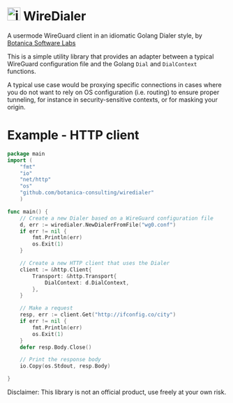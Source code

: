# <img src="https://user-images.githubusercontent.com/12571311/252341836-272e35e3-1295-49e6-b18b-888fa6f04861.png" alt="image" width="30"> WireDialer
A usermode WireGuard client in an idiomatic Golang Dialer style, by [Botanica Software Labs](https://botanica.software)

This is a simple utility library that provides an adapter between a typical WireGuard configuration file and the Golang `Dial` and `DialContext` functions.

A typical use case would be proxying specific connections in cases where you do not want to rely on OS configuration (i.e. routing) to ensure proper tunneling, for instance in security-sensitive contexts, or for masking your origin.


# Example - HTTP client
```go
package main
import (
    "fmt"
    "io"
    "net/http"
    "os"
    "github.com/botanica-consulting/wiredialer"
    )

func main() {
    // Create a new Dialer based on a WireGuard configuration file
    d, err := wiredialer.NewDialerFromFile("wg0.conf")
    if err != nil {
        fmt.Println(err)
        os.Exit(1)
    }

    // Create a new HTTP client that uses the Dialer
    client := &http.Client{
        Transport: &http.Transport{
            DialContext: d.DialContext,
        },
    }

    // Make a request
    resp, err := client.Get("http://ifconfig.co/city")
    if err != nil {
        fmt.Println(err)
        os.Exit(1)
    }
    defer resp.Body.Close()

    // Print the response body
    io.Copy(os.Stdout, resp.Body)

}
```

Disclaimer: This library is not an official product, use freely at your own risk. 
